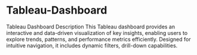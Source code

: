 # Tableau-Dashboard
Tableau Dashboard Description  This Tableau dashboard provides an interactive and data-driven visualization of key insights, enabling users to explore trends, patterns, and performance metrics efficiently. Designed for intuitive navigation, it includes dynamic filters, drill-down capabilities.
